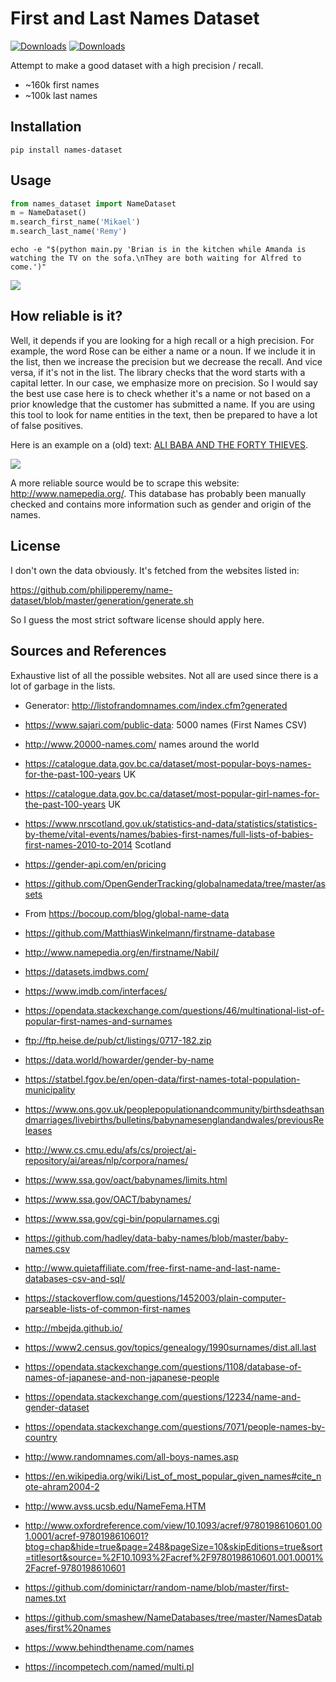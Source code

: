 # First and Last Names Dataset

[![Downloads](https://pepy.tech/badge/names-dataset)](https://pepy.tech/project/names-dataset)
[![Downloads](https://pepy.tech/badge/names-dataset/month)](https://pepy.tech/project/names-dataset/month)

Attempt to make a good dataset with a high precision / recall.

- ~160k first names
- ~100k last names

## Installation
```
pip install names-dataset
```

## Usage
```python
from names_dataset import NameDataset
m = NameDataset()
m.search_first_name('Mikael')
m.search_last_name('Remy')
```

```
echo -e "$(python main.py 'Brian is in the kitchen while Amanda is watching the TV on the sofa.\nThey are both waiting for Alfred to come.')"
```

<img src='misc/img_1.png'/>

## How reliable is it?

Well, it depends if you are looking for a high recall or a high precision. For example, the word Rose can be either a name or a noun. If we include it in the list, then we increase the precision but we decrease the recall. And vice versa, if it's not in the list. The library checks that the word starts with a capital letter. In our case, we emphasize more on precision. So I would say the best use case here is to check whether it's a name or not based on a prior knowledge that the customer has submitted a name. If you are using this tool to look for name entities in the text, then be prepared to have a lot of false positives.

Here is an example on a (old) text: [ALI BABA AND THE FORTY THIEVES](http://textfiles.com/stories/ab40thv.txt).

<img src='misc/img_2.png'/>

A more reliable source would be to scrape this website: http://www.namepedia.org/. This database has probably been manually checked and contains more information such as gender and origin of the names.

## License

I don't own the data obviously. It's fetched from the websites listed in:

https://github.com/philipperemy/name-dataset/blob/master/generation/generate.sh

So I guess the most strict software license should apply here.

## Sources and References

Exhaustive list of all the possible websites. Not all are used since there is a lot of garbage in the lists.

- Generator: http://listofrandomnames.com/index.cfm?generated
- https://www.sajari.com/public-data: 5000 names (First Names CSV)
- http://www.20000-names.com/ names around the world
- https://catalogue.data.gov.bc.ca/dataset/most-popular-boys-names-for-the-past-100-years UK
- https://catalogue.data.gov.bc.ca/dataset/most-popular-girl-names-for-the-past-100-years UK
- https://www.nrscotland.gov.uk/statistics-and-data/statistics/statistics-by-theme/vital-events/names/babies-first-names/full-lists-of-babies-first-names-2010-to-2014 Scotland

- https://gender-api.com/en/pricing

- https://github.com/OpenGenderTracking/globalnamedata/tree/master/assets
- From https://bocoup.com/blog/global-name-data

- https://github.com/MatthiasWinkelmann/firstname-database

- http://www.namepedia.org/en/firstname/Nabil/

- https://datasets.imdbws.com/
- https://www.imdb.com/interfaces/

- https://opendata.stackexchange.com/questions/46/multinational-list-of-popular-first-names-and-surnames
- ftp://ftp.heise.de/pub/ct/listings/0717-182.zip

- https://data.world/howarder/gender-by-name

- https://statbel.fgov.be/en/open-data/first-names-total-population-municipality

- https://www.ons.gov.uk/peoplepopulationandcommunity/birthsdeathsandmarriages/livebirths/bulletins/babynamesenglandandwales/previousReleases

- http://www.cs.cmu.edu/afs/cs/project/ai-repository/ai/areas/nlp/corpora/names/

- https://www.ssa.gov/oact/babynames/limits.html

- https://www.ssa.gov/OACT/babynames/

- https://www.ssa.gov/cgi-bin/popularnames.cgi

- https://github.com/hadley/data-baby-names/blob/master/baby-names.csv

- http://www.quietaffiliate.com/free-first-name-and-last-name-databases-csv-and-sql/

- https://stackoverflow.com/questions/1452003/plain-computer-parseable-lists-of-common-first-names

- http://mbejda.github.io/

- https://www2.census.gov/topics/genealogy/1990surnames/dist.all.last

- https://opendata.stackexchange.com/questions/1108/database-of-names-of-japanese-and-non-japanese-people

- https://opendata.stackexchange.com/questions/12234/name-and-gender-dataset

- https://opendata.stackexchange.com/questions/7071/people-names-by-country

- http://www.randomnames.com/all-boys-names.asp

- https://en.wikipedia.org/wiki/List_of_most_popular_given_names#cite_note-ahram2004-2

- http://www.avss.ucsb.edu/NameFema.HTM

- http://www.oxfordreference.com/view/10.1093/acref/9780198610601.001.0001/acref-9780198610601?btog=chap&hide=true&page=248&pageSize=10&skipEditions=true&sort=titlesort&source=%2F10.1093%2Facref%2F9780198610601.001.0001%2Facref-9780198610601

- https://github.com/dominictarr/random-name/blob/master/first-names.txt

- https://github.com/smashew/NameDatabases/tree/master/NamesDatabases/first%20names

- https://www.behindthename.com/names

- https://incompetech.com/named/multi.pl
